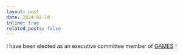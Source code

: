 ```yaml
---
layout: post
date: 2024-02-10
inline: true
related_posts: false
---
```


I have been elected as an executive committee member of [GAMES](https://games-cn.org/about-games/)！

 
